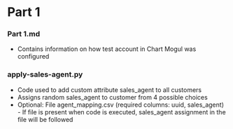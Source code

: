 # Part 1

### Part 1.md
- Contains information on how test account in Chart Mogul was configured

### apply-sales-agent.py
- Code used to add custom attribute sales_agent to all customers
- Assigns random sales_agent to customer from 4 possible choices
- Optional: File agent_mapping.csv (required columns: uuid, sales_agent) - If file is present when code is executed, sales_agent assignment in the file will be followed




